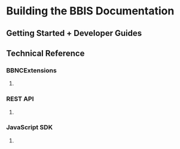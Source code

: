 <h1>Building the BBIS Documentation</h1>

<h2>Getting Started + Developer Guides</h2>

<h2>Technical Reference</h2>

<h3>BBNCExtensions</h3>
<ol>
<li></li>
</ol>
<h3>REST API</h3>
<ol>
<li></li>
</ol>
<h3>JavaScript SDK</h3>
<ol>
<li></li>
</ol>